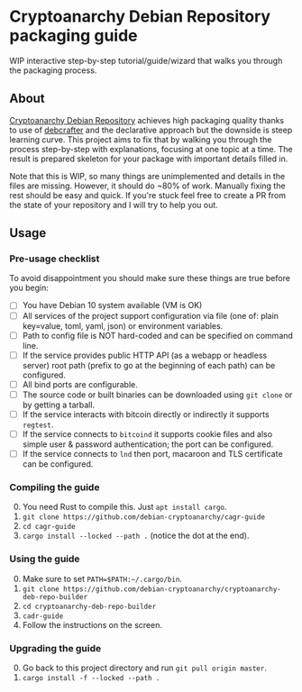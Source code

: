 # Cryptoanarchy Debian Repository packaging guide

WIP interactive step-by-step tutorial/guide/wizard that walks you through the packaging process.

## About

[Cryptoanarchy Debian Repository](https://github.com/debian-cryptoanarchy/cryptoanarchy-deb-repo-builder)
achieves high packaging quality thanks to use of [debcrafter](https://github.com/Kixunil/debcrafter) and
the declarative approach but the downside is steep learning curve.
This project aims to fix that by walking you through the process step-by-step with explanations,
focusing at one topic at a time.
The result is prepared skeleton for your package with important details filled in.

Note that this is WIP, so many things are unimplemented and details in the files are missing.
However, it should do ~80% of work.
Manually fixing the rest should be easy and quick.
If you're stuck feel free to create a PR from the state of your repository and I will try to help you out.

## Usage

### Pre-usage checklist

To avoid disappointment you should make sure these things are true before you begin:

- [ ] You have Debian 10 system available (VM is OK)
- [ ] All services of the project support configuration via file (one of: plain key=value, toml, yaml, json) or environment variables.
- [ ] Path to config file is NOT hard-coded and can be specified on command line.
- [ ] If the service provides public HTTP API (as a webapp or headless server) root path (prefix to go at the beginning of each path)
      can be configured.
- [ ] All bind ports are configurable.
- [ ] The source code or built binaries can be downloaded using `git clone` or by getting a tarball.
- [ ] If the service interacts with bitcoin directly or indirectly it supports `regtest`.
- [ ] If the service connects to `bitcoind` it supports cookie files and also simple user & password authentication; the port can be configured.
- [ ] If the service connects to `lnd` then port, macaroon and TLS certificate can be configured.

### Compiling the guide

0. You need Rust to compile this. Just `apt install cargo`.
1. `git clone https://github.com/debian-cryptoanarchy/cagr-guide`
2. `cd cagr-guide`
3. `cargo install --locked --path .` (notice the dot at the end).

### Using the guide

0. Make sure to set `PATH=$PATH:~/.cargo/bin`.
1. `git clone https://github.com/debian-cryptoanarchy/cryptoanarchy-deb-repo-builder`
2. `cd cryptoanarchy-deb-repo-builder`
3. `cadr-guide`
4. Follow the instructions on the screen.

### Upgrading the guide

0. Go back to this project directory and run `git pull origin master`.
1. `cargo install -f --locked --path .`
